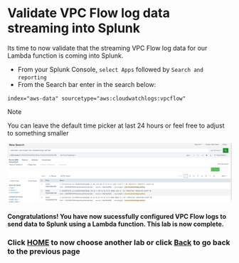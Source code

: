 # Validate VPC Flow log data streaming into Splunk
Its time to now validate that the streaming VPC Flow log data for our Lambda function is coming into Splunk.

- From your Splunk Console, `select Apps` followed by `Search and reporting`
- From the Search bar enter in the search below:

```text
index="aws-data" sourcetype="aws:cloudwatchlogs:vpcflow"
```

>[!NOTE]
>You can leave the default time picker at last 24 hours or feel free to adjust to something smaller

![splunkflowlog](/static/30_lambda/splunkflowlog.png)

#### Congratulations! You have now sucessfully configured VPC Flow logs to send data to Splunk using a Lambda function. This lab is now complete. 

### Click <a>[HOME](/README.md)</a> to now choose another lab or click <a>[Back](/content/Lab3_lambda/setup_subscriptionfilter.md) to go back to the previous page</a>